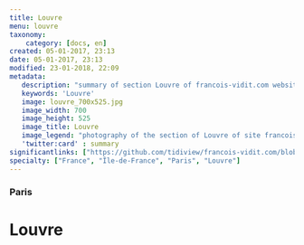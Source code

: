 ```yaml
---
title: Louvre
menu: louvre
taxonomy:
    category: [docs, en]
created: 05-01-2017, 23:13
date: 05-01-2017, 23:13
modified: 23-01-2018, 22:09
metadata:
   description: "summary of section Louvre of francois-vidit.com website"
   keywords: 'Louvre'
   image: louvre_700x525.jpg
   image_width: 700
   image_height: 525
   image_title: Louvre
   image_legend: "photography of the section of Louvre of site francois-vidit.com"
   'twitter:card' : summary
significantlinks: ["https://github.com/tidiview/francois-vidit.com/blob/develop/user/sites/docs/pages/01.home/01.paris/01.louvre/chapter.en.md"]
specialty: ["France", "Île-de-France", "Paris", "Louvre"]
---
```

### Paris

# Louvre